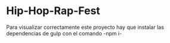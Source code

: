 # Hip-Hop-Rap-Fest

Para visualizar correctamente este proyecto hay que instalar las dependencias de gulp con el comando -npm i-
